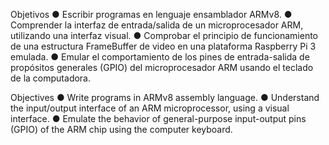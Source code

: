 Objetivos
● Escribir programas en lenguaje ensamblador ARMv8.
● Comprender la interfaz de entrada/salida de un microprocesador ARM, utilizando una
interfaz visual.
● Comprobar el principio de funcionamiento de una estructura FrameBuffer de video en
una plataforma Raspberry Pi 3 emulada.
● Emular el comportamiento de los pines de entrada-salida de propósitos generales
(GPIO) del microprocesador ARM usando el teclado de la computadora.

Objectives
● Write programs in ARMv8 assembly language. 
● Understand the input/output interface of an ARM microprocessor, using a visual interface. 
● Emulate the behavior of general-purpose input-output pins (GPIO) of the ARM chip using the computer keyboard. 
